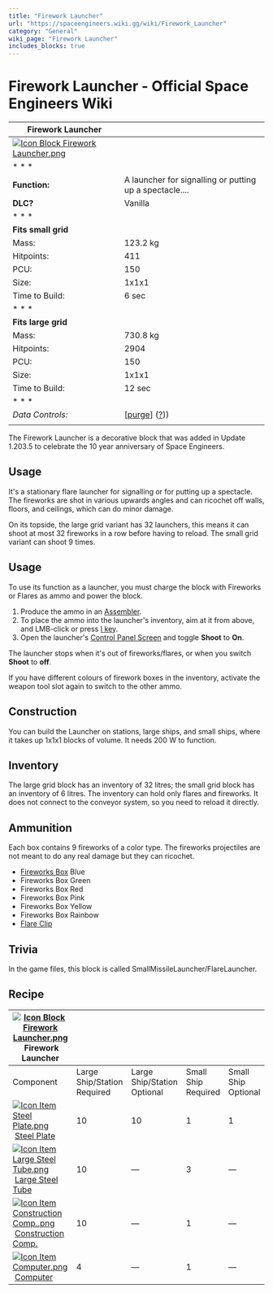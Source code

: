 ```yaml
---
title: "Firework Launcher"
url: "https://spaceengineers.wiki.gg/wiki/Firework_Launcher"
category: "General"
wiki_page: "Firework Launcher"
includes_blocks: true
---
```


# Firework Launcher - Official Space Engineers Wiki

| Firework Launcher |     |
| --- | --- |
| [![Icon Block Firework Launcher.png](https://spaceengineers.wiki.gg/images/Icon_Block_Firework_Launcher.png?c88fc3)](https://spaceengineers.wiki.gg/wiki/File:Icon_Block_Firework_Launcher.png) |     |
| * * * |     |
| **Function:** | A launcher for signalling or putting up a spectacle.... |
| **DLC?** | Vanilla |
| * * * |     |
| **Fits small grid** |     |
| Mass: | 123.2 kg |
| Hitpoints: | 411 |
| PCU: | 150 |
| Size: | 1x1x1 |
| Time to Build: | 6 sec |
| * * * |     |
| **Fits large grid** |     |
| Mass: | 730.8 kg |
| Hitpoints: | 2904 |
| PCU: | 150 |
| Size: | 1x1x1 |
| Time to Build: | 12 sec |
| * * * |     |
| _Data Controls:_ | \[[purge](https://spaceengineers.wiki.gg/wiki/Firework_Launcher?action=purge)\] ([?](https://spaceengineers.wiki.gg/wiki/Template:Info_Block))) |
|     |     |

The Firework Launcher is a decorative block that was added in Update 1.203.5 to celebrate the 10 year anniversary of Space Engineers.

## Usage

It's a stationary flare launcher for signalling or for putting up a spectacle. The fireworks are shot in various upwards angles and can ricochet off walls, floors, and ceilings, which can do minor damage.

On its topside, the large grid variant has 32 launchers, this means it can shoot at most 32 fireworks in a row before having to reload. The small grid variant can shoot 9 times.

## Usage

To use its function as a launcher, you must charge the block with Fireworks or Flares as ammo and power the block.

1.  Produce the ammo in an [Assembler](https://spaceengineers.wiki.gg/wiki/Assembler "Assembler").
2.  To place the ammo into the launcher's inventory, aim at it from above, and LMB-click or press [I key](https://spaceengineers.wiki.gg/wiki/Key_Bindings "Key Bindings").
3.  Open the launcher's [Control Panel Screen](https://spaceengineers.wiki.gg/wiki/Control_Panel_Screen "Control Panel Screen") and toggle **Shoot** to **On**.

The launcher stops when it's out of fireworks/flares, or when you switch **Shoot** to **off**.

If you have different colours of firework boxes in the inventory, activate the weapon tool slot again to switch to the other ammo.

## Construction

You can build the Launcher on stations, large ships, and small ships, where it takes up 1x1x1 blocks of volume. It needs 200 W to function.

## Inventory

The large grid block has an inventory of 32 litres; the small grid block has an inventory of 6 litres. The inventory can hold only flares and fireworks. It does not connect to the conveyor system, so you need to reload it directly.

## Ammunition

Each box contains 9 fireworks of a color type. The fireworks projectiles are not meant to do any real damage but they can ricochet.

*   [Fireworks Box](https://spaceengineers.wiki.gg/wiki/Fireworks_Box "Fireworks Box") Blue
*   Fireworks Box Green
*   Fireworks Box Red
*   Fireworks Box Pink
*   Fireworks Box Yellow
*   Fireworks Box Rainbow
*   [Flare Clip](https://spaceengineers.wiki.gg/wiki/Flare_Clip "Flare Clip")

## Trivia

In the game files, this block is called SmallMissileLauncher/FlareLauncher.

## Recipe

| [![Icon Block Firework Launcher.png](https://spaceengineers.wiki.gg/images/thumb/Icon_Block_Firework_Launcher.png/21px-Icon_Block_Firework_Launcher.png?c88fc3)](https://spaceengineers.wiki.gg/wiki/Firework_Launcher "Firework Launcher") Firework Launcher |     |     |     |     |
| --- | --- | --- | --- | --- |
| Component | Large Ship/Station  <br>Required | Large Ship/Station  <br>Optional | Small Ship  <br>Required | Small Ship  <br>Optional |
| [![Icon Item Steel Plate.png](https://spaceengineers.wiki.gg/images/thumb/Icon_Item_Steel_Plate.png/21px-Icon_Item_Steel_Plate.png?437e3a)](https://spaceengineers.wiki.gg/wiki/Steel_Plate "Steel Plate") [Steel Plate](https://spaceengineers.wiki.gg/wiki/Steel_Plate "Steel Plate") | 10  | 10  | 1   | 1   |
| [![Icon Item Large Steel Tube.png](https://spaceengineers.wiki.gg/images/thumb/Icon_Item_Large_Steel_Tube.png/21px-Icon_Item_Large_Steel_Tube.png?31c1e4)](https://spaceengineers.wiki.gg/wiki/Large_Steel_Tube "Large Steel Tube") [Large Steel Tube](https://spaceengineers.wiki.gg/wiki/Large_Steel_Tube "Large Steel Tube") | 10  | —   | 3   | —   |
| [![Icon Item Construction Comp..png](https://spaceengineers.wiki.gg/images/thumb/Icon_Item_Construction_Comp..png/21px-Icon_Item_Construction_Comp..png?cdc26f)](https://spaceengineers.wiki.gg/wiki/Construction_Comp. "Construction Comp.") [Construction Comp.](https://spaceengineers.wiki.gg/wiki/Construction_Comp. "Construction Comp.") | 10  | —   | 1   | —   |
| [![Icon Item Computer.png](https://spaceengineers.wiki.gg/images/thumb/Icon_Item_Computer.png/21px-Icon_Item_Computer.png?65c1a4)](https://spaceengineers.wiki.gg/wiki/Computer "Computer") [Computer](https://spaceengineers.wiki.gg/wiki/Computer "Computer") | 4   | —   | 1   | —   |